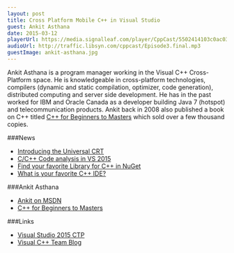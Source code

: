 ```yaml
---
layout: post
title: Cross Platform Mobile C++ in Visual Studio
guest: Ankit Asthana
date: 2015-03-12
playerUrl: https://media.signalleaf.com/player/CppCast/5502414103c0ac0300d6cc9f/
audioUrl: http://traffic.libsyn.com/cppcast/Episode3.final.mp3
guestImage: ankit-asthana.jpg
---
```


Ankit Asthana is a program manager working in the Visual C++ Cross-Platform space. He is knowledgeable in cross-platform technologies, compilers (dynamic and static compilation, optimizer, code generation), distributed computing and server side development. He has in the past worked for IBM and Oracle Canada as a developer building Java 7 (hotspot) and telecommunication products. Ankit back in 2008 also published a book on C++ titled [C++ for Beginners to Masters](http://amzn.to/1AiKa3c) which sold over a few thousand copies.

###News

 - [Introducing the Universal CRT](http://blogs.msdn.com/b/vcblog/archive/2015/03/03/introducing-the-universal-crt.aspx)
 - [C/C++ Code analysis in VS 2015](http://blogs.msdn.com/b/vcblog/archive/2015/02/02/c-c-code-analysis-in-vs2015.aspx)
 - [Find your favorite Library for C++ in NuGet](http://blogs.msdn.com/b/vcblog/archive/2015/02/13/find-your-favorite-library-for-c-in-nuget.aspx)
 - [What is your favorite C++ IDE?](https://polldaddy.com/poll/8676351/?view=results)
 
###Ankit Asthana

 - [Ankit on MSDN](https://social.msdn.microsoft.com/profile/ankit%20asthana/)
 - [C++ for Beginners to Masters](http://amzn.to/1AiKa3c)
 
###Links

 - [Visual Studio 2015 CTP](https://www.visualstudio.com/en-us/news/vs2015-vs.aspx)
 - [Visual C++ Team Blog](http://blogs.msdn.com/b/vcblog/)

